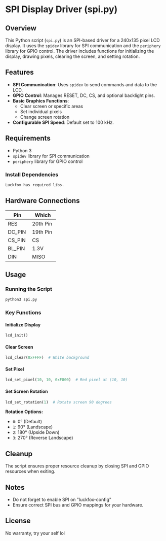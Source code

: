 # SPI Display Driver (spi.py)

## Overview

This Python script (`spi.py`) is an SPI-based driver for a 240x135 pixel LCD display. It uses the `spidev` library for SPI communication and the `periphery` library for GPIO control. The driver includes functions for initializing the display, drawing pixels, clearing the screen, and setting rotation.

## Features

- **SPI Communication**: Uses `spidev` to send commands and data to the LCD.
- **GPIO Control**: Manages RESET, DC, CS, and optional backlight pins.
- **Basic Graphics Functions**:
  - Clear screen or specific areas
  - Set individual pixels
  - Change screen rotation
- **Configurable SPI Speed**: Default set to 100 kHz.

## Requirements

- Python 3
- `spidev` library for SPI communication
- `periphery` library for GPIO control

### Install Dependencies

```sh
Luckfox has required libs.
```

## Hardware Connections

| Pin           | Which     |
| ------------- | --------- |
| RES           | 20th Pin  |
| DC\_PIN       | 19th Pin  |
| CS\_PIN       | CS        |
| BL\_PIN       | 1.3V      |
| DIN           | MISO      |

## Usage

### Running the Script

```sh
python3 spi.py
```

### Key Functions

#### Initialize Display

```python
lcd_init()
```

#### Clear Screen

```python
lcd_clear(0xFFFF)  # White background
```

#### Set Pixel

```python
lcd_set_pixel(10, 10, 0xF800)  # Red pixel at (10, 10)
```

#### Set Screen Rotation

```python
lcd_set_rotation(1)  # Rotate screen 90 degrees
```

**Rotation Options:**

- `0`: 0° (Default)
- `1`: 90° (Landscape)
- `2`: 180° (Upside Down)
- `3`: 270° (Reverse Landscape)

## Cleanup

The script ensures proper resource cleanup by closing SPI and GPIO resources when exiting.

## Notes

- Do not forget to enable SPI on "luckfox-config"
- Ensure correct SPI bus and GPIO mappings for your hardware.

## License

No warranty, try your self lol

